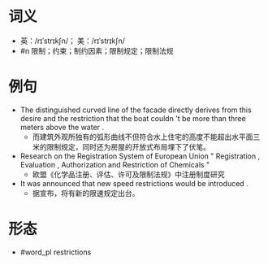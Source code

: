 # 词义
- 英：/rɪˈstrɪkʃn/； 美：/rɪˈstrɪkʃn/
- #n 限制；约束；制约因素；限制规定；限制法规
# 例句
- The distinguished curved line of the facade directly derives from this desire and the restriction that the boat couldn 't be more than three meters above the water .
	- 而建筑外观所独有的弧形曲线不但符合水上住宅的高度不能超出水平面三米的限制规定，同时还为房屋的开放式布局埋下了伏笔。
- Research on the Registration System of European Union " Registration , Evaluation , Authorization and Restriction of Chemicals "
	- 欧盟《化学品注册、评估、许可及限制法规》中注册制度研究
- It was announced that new speed restrictions would be introduced .
	- 据宣布，将有新的限速规定出台。
# 形态
- #word_pl restrictions

